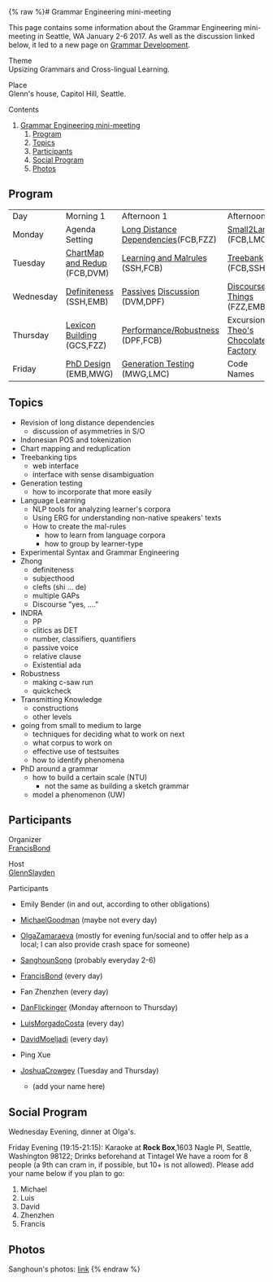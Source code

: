 {% raw %}# Grammar Engineering mini-meeting

This page contains some information about the Grammar Engineering
mini-meeting in Seattle, WA January 2-6 2017. As well as the discussion
linked below, it led to a new page on [Grammar
Development](https://blog.inductorsoftware.com/docsproto/matrix/GrammarDevelopment).

Theme\
Upsizing Grammars and Cross-lingual Learning.

Place\
Glenn's house, Capitol Hill, Seattle.

Contents

1. [Grammar Engineering
mini-meeting](../CapitolHillTop#Grammar_Engineering_mini-meeting)
   1. [Program](../CapitolHillTop#Program)
   2. [Topics](../CapitolHillTop#Topics)
   3. [Participants](../CapitolHillTop#Participants)
   4. [Social Program](../CapitolHillTop#Social_Program)
   5. [Photos](../CapitolHillTop#Photos)

## Program

|           |                                                     |                                                                                       |                                                                       |
|-----------|-----------------------------------------------------|---------------------------------------------------------------------------------------|-----------------------------------------------------------------------|
| Day       | Morning 1                                           | Afternoon 1                                                                           | Afternoon 2                                                           |
| Monday    | Agenda Setting                                      | [Long Distance Dependencies](../CapitolHillDependencies)(FCB,FZZ)                        | [Small2Large](../CapitolHillSmall2Large) (FCB,LMC)                       |
| Tuesday   | [ChartMap and Redup](../CapitolHillChartMap) (FCB,DVM) | [Learning and Malrules](../CapitolHillLearning) (SSH,FCB)                                | [Treebank](https://blog.inductorsoftware.com/docsproto/erg/CapitolHillTreebank) (FCB,SSH)                             |
| Wednesday | [Definiteness](../CapitolHillDefiniteness) (SSH,EMB)   | [Passives](https://blog.inductorsoftware.com/docsproto/grammars/CapitolHillPassives) [Discussion](https://blog.inductorsoftware.com/docsproto/grammars/CapitalHillPassivesDiscussion) (DVM,DPF) | [Discoursey Things](../CapitolHillDiscourse) (FZZ,EMB)                   |
| Thursday  | [Lexicon Building](../CapitolHillLexicon) (GCS,FZZ)    | [Performance/Robustness](../CapitolHillPerformance) (DPF,FCB)                            | Excursion: [Theo's Chocolate Factory](https://www.theochocolate.com/) |
| Friday    | [PhD Design](../CapitolHillPhDDesign) (EMB,MWG)        | [Generation Testing](../CapitolHillGenerationTesting) (MWG,LMC)                          | Code Names                                                            |

## Topics

- Revision of long distance dependencies
  - discussion of asymmetries in S/O
- Indonesian POS and tokenization
- Chart mapping and reduplication
- Treebanking tips
  - web interface
  - interface with sense disambiguation
- Generation testing
  - how to incorporate that more easily
- Language Learning
  - NLP tools for analyzing learner's corpora
  - Using ERG for understanding non-native speakers' texts
  - How to create the mal-rules
    - how to learn from language corpora
    - how to group by learner-type
- Experimental Syntax and Grammar Engineering
- Zhong
  - definiteness
  - subjecthood
  - clefts (shi ... de)
  - multiple GAPs
  - Discourse "yes, ...."
- INDRA
  - PP
  - clitics as DET
  - number, classifiers, quantifiers
  - passive voice
  - relative clause
  - Existential ada
- Robustness
  - making c-saw run
  - quickcheck
- Transmitting Knowledge
  - constructions
  - other levels
- going from small to medium to large
  - techniques for deciding what to work on next
  - what corpus to work on
  - effective use of testsuites
  - how to identify phenomena
- PhD around a grammar
  - how to build a certain scale (NTU)
    - not the same as building a sketch grammar
  - model a phenomenon (UW)

## Participants

Organizer\
[FrancisBond](../FrancisBond)

Host\
[GlennSlayden](../GlennSlayden)

Participants  
- Emily Bender (in and out, according to other obligations)
- [MichaelGoodman](../MichaelGoodman) (maybe not every day)
- [OlgaZamaraeva](../OlgaZamaraeva) (mostly for evening fun/social and to
offer help as a local; I can also provide crash space for someone)
- [SanghounSong](../SanghounSong) (probably everyday 2-6)
- [FrancisBond](../FrancisBond) (every day)
- Fan Zhenzhen (every day)
- [DanFlickinger](../DanFlickinger) (Monday afternoon to Thursday)
- [LuisMorgadoCosta](../LuisMorgadoCosta) (every day)
- [DavidMoeljadi](../DavidMoeljadi) (every day)
- Ping Xue
- [JoshuaCrowgey](../JoshuaCrowgey) (Tuesday and Thursday)
  
  - (add your name here)

## Social Program

Wednesday Evening, dinner at Olga's.

Friday Evening (19:15-21:15): Karaoke at **Rock Box**,1603 Nagle Pl,
Seattle, Washington 98122; Drinks beforehand at Tintagel We have a room
for 8 people (a 9th can cram in, if possible, but 10+ is not allowed).
Please add your name below if you plan to go:

1. Michael
2. Luis
3. David
4. Zhenzhen
5. Francis

## Photos

Sanghoun's photos: [link](https://goo.gl/photos/yNf2KheYyyz9Wojz5)
<update date omitted for speed>{% endraw %}